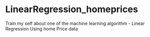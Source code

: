 # LinearRegression_homeprices
Train my self about one of the machine learning algorithm - Linear Regression
Using home Price data
